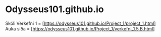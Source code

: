 # Odysseus101.github.io
Skóli
Verkefni 1 = [https://odysseus101.github.io/Project_1/project_1.html]
Auka siða = [https://odysseus101.github.io/Project_1/verkefni_1.5.B.html]
